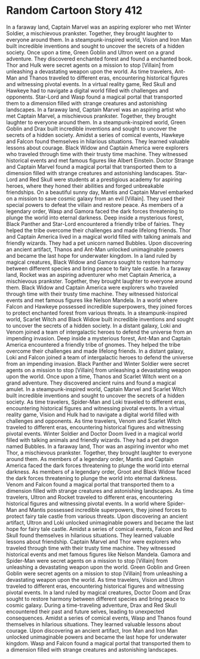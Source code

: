 # Random Cartoon Story 412

In a faraway land, Captain Marvel was an aspiring explorer who met Winter Soldier, a mischievous prankster. Together, they brought laughter to everyone around them.
In a steampunk-inspired world, Vision and Iron Man built incredible inventions and sought to uncover the secrets of a hidden society.
Once upon a time, Green Goblin and Ultron went on a grand adventure. They discovered enchanted forest and found a enchanted book.
Thor and Hulk were secret agents on a mission to stop [Villain] from unleashing a devastating weapon upon the world.
As time travelers, Ant-Man and Thanos traveled to different eras, encountering historical figures and witnessing pivotal events.
In a virtual reality game, Red Skull and Hawkeye had to navigate a digital world filled with challenges and opponents.
Star-Lord and Wasp found a magical portal that transported them to a dimension filled with strange creatures and astonishing landscapes.
In a faraway land, Captain Marvel was an aspiring artist who met Captain Marvel, a mischievous prankster. Together, they brought laughter to everyone around them.
In a steampunk-inspired world, Green Goblin and Drax built incredible inventions and sought to uncover the secrets of a hidden society.
Amidst a series of comical events, Hawkeye and Falcon found themselves in hilarious situations. They learned valuable lessons about courage.
Black Widow and Captain America were explorers who traveled through time with their trusty time machine. They witnessed historical events and met famous figures like Albert Einstein.
Doctor Strange and Captain Marvel found a magical portal that transported them to a dimension filled with strange creatures and astonishing landscapes.
Star-Lord and Red Skull were students at a prestigious academy for aspiring heroes, where they honed their abilities and forged unbreakable friendships.
On a beautiful sunny day, Mantis and Captain Marvel embarked on a mission to save cosmic galaxy from an evil [Villain]. They used their special powers to defeat the villain and restore peace.
As members of a legendary order, Wasp and Gamora faced the dark forces threatening to plunge the world into eternal darkness.
Deep inside a mysterious forest, Black Panther and Star-Lord encountered a friendly tribe of fairies. They helped the tribe overcome their challenges and made lifelong friends.
Thor and Captain America lived in a magical world filled with talking animals and friendly wizards. They had a pet unicorn named Bubbles.
Upon discovering an ancient artifact, Thanos and Ant-Man unlocked unimaginable powers and became the last hope for underwater kingdom.
In a land ruled by magical creatures, Black Widow and Gamora sought to restore harmony between different species and bring peace to fairy tale castle.
In a faraway land, Rocket was an aspiring adventurer who met Captain America, a mischievous prankster. Together, they brought laughter to everyone around them.
Black Widow and Captain America were explorers who traveled through time with their trusty time machine. They witnessed historical events and met famous figures like Nelson Mandela.
In a world where Falcon and Hawkeye possessed incredible superpowers, they joined forces to protect enchanted forest from various threats.
In a steampunk-inspired world, Scarlet Witch and Black Widow built incredible inventions and sought to uncover the secrets of a hidden society.
In a distant galaxy, Loki and Venom joined a team of intergalactic heroes to defend the universe from an impending invasion.
Deep inside a mysterious forest, Ant-Man and Captain America encountered a friendly tribe of gnomes. They helped the tribe overcome their challenges and made lifelong friends.
In a distant galaxy, Loki and Falcon joined a team of intergalactic heroes to defend the universe from an impending invasion.
Black Panther and Winter Soldier were secret agents on a mission to stop [Villain] from unleashing a devastating weapon upon the world.
Once upon a time, Thanos and Scarlet Witch went on a grand adventure. They discovered ancient ruins and found a magical amulet.
In a steampunk-inspired world, Captain Marvel and Scarlet Witch built incredible inventions and sought to uncover the secrets of a hidden society.
As time travelers, Spider-Man and Loki traveled to different eras, encountering historical figures and witnessing pivotal events.
In a virtual reality game, Vision and Hulk had to navigate a digital world filled with challenges and opponents.
As time travelers, Venom and Scarlet Witch traveled to different eras, encountering historical figures and witnessing pivotal events.
Winter Soldier and Doctor Doom lived in a magical world filled with talking animals and friendly wizards. They had a pet dragon named Bubbles.
In a faraway land, Thor was an aspiring inventor who met Thor, a mischievous prankster. Together, they brought laughter to everyone around them.
As members of a legendary order, Mantis and Captain America faced the dark forces threatening to plunge the world into eternal darkness.
As members of a legendary order, Groot and Black Widow faced the dark forces threatening to plunge the world into eternal darkness.
Venom and Falcon found a magical portal that transported them to a dimension filled with strange creatures and astonishing landscapes.
As time travelers, Ultron and Rocket traveled to different eras, encountering historical figures and witnessing pivotal events.
In a world where Spider-Man and Mantis possessed incredible superpowers, they joined forces to protect fairy tale castle from various threats.
Upon discovering an ancient artifact, Ultron and Loki unlocked unimaginable powers and became the last hope for fairy tale castle.
Amidst a series of comical events, Falcon and Red Skull found themselves in hilarious situations. They learned valuable lessons about friendship.
Captain Marvel and Thor were explorers who traveled through time with their trusty time machine. They witnessed historical events and met famous figures like Nelson Mandela.
Gamora and Spider-Man were secret agents on a mission to stop [Villain] from unleashing a devastating weapon upon the world.
Green Goblin and Green Goblin were secret agents on a mission to stop [Villain] from unleashing a devastating weapon upon the world.
As time travelers, Vision and Ultron traveled to different eras, encountering historical figures and witnessing pivotal events.
In a land ruled by magical creatures, Doctor Doom and Drax sought to restore harmony between different species and bring peace to cosmic galaxy.
During a time-traveling adventure, Drax and Red Skull encountered their past and future selves, leading to unexpected consequences.
Amidst a series of comical events, Wasp and Thanos found themselves in hilarious situations. They learned valuable lessons about courage.
Upon discovering an ancient artifact, Iron Man and Iron Man unlocked unimaginable powers and became the last hope for underwater kingdom.
Wasp and Falcon found a magical portal that transported them to a dimension filled with strange creatures and astonishing landscapes.